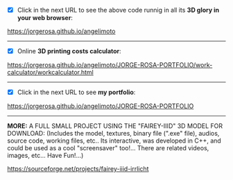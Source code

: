 - [x] Click in the next URL to see the above code runnig in all its **3D glory in your web browser**:

https://jorgerosa.github.io/angelimoto

<hr>

- [x] Online **3D printing costs calculator**:

https://jorgerosa.github.io/angelimoto/JORGE-ROSA-PORTFOLIO/work-calculator/workcalculator.html

<hr>

- [x] Click in the next URL to see **my portfolio**:

https://jorgerosa.github.io/angelimoto/JORGE-ROSA-PORTFOLIO

<hr>

**MORE:** A FULL SMALL PROJECT USING THE "FAIREY-IIID" 3D MODEL FOR DOWNLOAD: (Includes the model, textures, binary file (".exe" file), audios, source code, working files, etc.. Its interactive, was developed in C++, and could be used as a cool "screensaver" too!... There are related videos, images, etc... Have Fun!...)

https://sourceforge.net/projects/fairey-iiid-irrlicht


